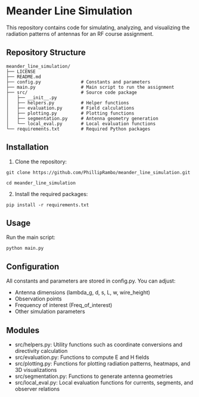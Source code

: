 # Meander Line Simulation

This repository contains code for simulating, analyzing, and visualizing the radiation patterns of antennas for an RF course assignment.

## Repository Structure

```
meander_line_simulation/
├── LICENSE
├── README.md
├── config.py               # Constants and parameters
├── main.py                 # Main script to run the assignment
├── src/                    # Source code package
│   ├── __init__.py
│   ├── helpers.py          # Helper functions
│   ├── evaluation.py       # Field calculations
│   ├── plotting.py         # Plotting functions
│   ├── segmentation.py     # Antenna geometry generation
│   └── local_eval.py       # Local evaluation functions
└── requirements.txt        # Required Python packages
```

## Installation

1. Clone the repository:
```
git clone https://github.com/PhillipRambo/meander_line_simulation.git
```
```
cd meander_line_simulation
```
2. Install the required packages:

```
pip install -r requirements.txt
```
## Usage

Run the main script:
```
python main.py
```
## Configuration

All constants and parameters are stored in config.py. You can adjust:

- Antenna dimensions (lambda_g, d, s, L, w, wire_height)
- Observation points
- Frequency of interest (Freq_of_interest)
- Other simulation parameters

## Modules

- src/helpers.py: Utility functions such as coordinate conversions and directivity calculation
- src/evaluation.py: Functions to compute E and H fields
- src/plotting.py: Functions for plotting radiation patterns, heatmaps, and 3D visualizations
- src/segmentation.py: Functions to generate antenna geometries
- src/local_eval.py: Local evaluation functions for currents, segments, and observer relations

